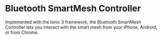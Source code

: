 # Bluetooth SmartMesh Controller
Implemented with the Ionic 3 framework, the Bluetooth SmartMesh Controller lets you interact with the smart mesh from your iPhone, Android, or from Chrome.

